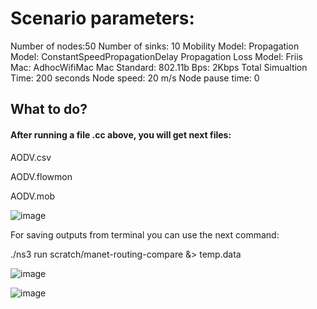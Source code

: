# Scenario parameters:
Number of nodes:50
Number of sinks: 10
Mobility Model:
Propagation Model: ConstantSpeedPropagationDelay
Propagation Loss Model: Friis
Mac: AdhocWifiMac
Mac Standard: 802.11b
Bps: 2Kbps
Total Simualtion Time: 200 seconds
Node speed: 20 m/s
Node pause time: 0

## What to do?
#### After running a file .cc above, you will get next files: 

AODV.csv

AODV.flowmon

AODV.mob

![image](https://user-images.githubusercontent.com/122405130/224842451-d7704a45-ad88-4ca0-a4dd-c635571c26e7.png)

For saving outputs from terminal you can use the next command:

./ns3 run scratch/manet-routing-compare &> temp.data

![image](https://user-images.githubusercontent.com/122405130/224842757-d8f93835-8ecc-4a03-8d43-3af358d23b9c.png)

![image](https://user-images.githubusercontent.com/122405130/224843120-88d5ddb6-ef6a-46df-8742-d003ebfdc989.png)

